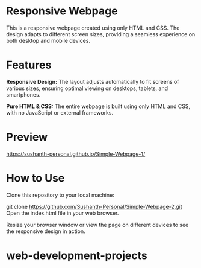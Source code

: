 # Responsive Webpage
This is a responsive webpage created using only HTML and CSS. The design adapts to different screen sizes, providing a seamless experience on both desktop and mobile devices.

# Features
**Responsive Design:** The layout adjusts automatically to fit screens of various sizes, ensuring optimal viewing on desktops, tablets, and smartphones.


**Pure HTML & CSS:** The entire webpage is built using only HTML and CSS, with no JavaScript or external frameworks.

# Preview
https://sushanth-personal.github.io/Simple-Webpage-1/

# How to Use
Clone this repository to your local machine:

git clone https://github.com/Sushanth-Personal/Simple-Webpage-2.git
Open the index.html file in your web browser.

Resize your browser window or view the page on different devices to see the responsive design in action.
# web-development-projects
